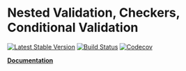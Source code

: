 Nested Validation, Checkers, Conditional Validation
================================
[![Latest Stable Version](https://poser.pugx.org/spiral/validation/version)](https://packagist.org/packages/spiral/validation)
[![Build Status](https://github.com/spiral/validation/workflows/build/badge.svg)](https://github.com/spiral/validation/actions)
[![Codecov](https://codecov.io/gh/spiral/validation/branch/master/graph/badge.svg)](https://codecov.io/gh/spiral/validation/)

<b>[Documentation](https://spiral.dev/docs/security-validation)</b>
